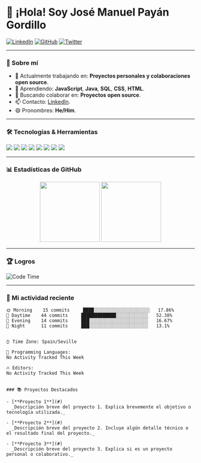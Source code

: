 # 👋 ¡Hola! Soy José Manuel Payán Gordillo

[![LinkedIn](https://img.shields.io/badge/LinkedIn-José%20Manuel%20Payán%20Gordillo-0077B5?style=flat-square&logo=linkedin&logoColor=white)](https://www.linkedin.com/in/josemanuelpayangordillo/) 
[![GitHub](https://img.shields.io/badge/GitHub-L3V1XX-100000?style=flat-square&logo=github&logoColor=white)](https://github.com/L3V1XX)
[![Twitter](https://img.shields.io/badge/Twitter-LeviDarkGame-1DA1F2?style=flat-square&logo=twitter&logoColor=white)](https://twitter.com/LeviDarkGame)

---

### 🚀 Sobre mí
- 🔭 Actualmente trabajando en: **Proyectos personales y colaboraciones open source**.
- 🌱 Aprendiendo: **JavaScript**, **Java**, **SQL**, **CSS**, **HTML**.
- 👯 Buscando colaborar en: **Proyectos open source**.
- 📫 Contacto: [LinkedIn](https://www.linkedin.com/in/josemanuelpayangordillo/).
- 😄 Pronombres: **He/Him**.

---

### 🛠️ Tecnologías & Herramientas

<p align="left">
  <img src="https://img.shields.io/badge/-JavaScript-F7DF1E?style=flat-square&logo=javascript&logoColor=black" />
  <img src="https://img.shields.io/badge/-React-61DAFB?style=flat-square&logo=react&logoColor=black" />
  <img src="https://img.shields.io/badge/-Python-3776AB?style=flat-square&logo=python&logoColor=white" />
  <img src="https://img.shields.io/badge/-HTML5-E34F26?style=flat-square&logo=html5&logoColor=white" />
  <img src="https://img.shields.io/badge/-CSS3-1572B6?style=flat-square&logo=css3&logoColor=white" />
  <img src="https://img.shields.io/badge/-Git-F05032?style=flat-square&logo=git&logoColor=white" />
  <img src="https://img.shields.io/badge/-Visual%20Studio%20Code-007ACC?style=flat-square&logo=visual-studio-code&logoColor=white" />
  <img src="https://img.shields.io/badge/-Linux-FCC624?style=flat-square&logo=linux&logoColor=black" />
</p>

---

### 📊 Estadísticas de GitHub

<div align="center">
  <img height="160em" src="https://github-readme-stats.vercel.app/api?username=L3V1XX&show_icons=true&hide=issues&hide_border=true&theme=tokyonight&bg_color=00000000" />
  <img height="160em" src="https://github-readme-stats.vercel.app/api/top-langs/?username=L3V1XX&layout=compact&hide_border=true&theme=tokyonight&bg_color=00000000" />
</div>

---

### 🏆 Logros
![Code Time](http://img.shields.io/badge/Code%20Time-17%20hrs%2026%20mins-blue?style=flat-square)

---

### 📅 Mi actividad reciente

```text
🌞 Morning    15 commits     ████░░░░░░░░░░░░░░░░░░░░░   17.86% 
🌆 Daytime    44 commits     █████████████░░░░░░░░░░░░   52.38% 
🌃 Evening    14 commits     ███░░░░░░░░░░░░░░░░░░░░░░   16.67% 
🌙 Night      11 commits     ███░░░░░░░░░░░░░░░░░░░░░░   13.1%


⌚︎ Time Zone: Spain/Seville

💬 Programming Languages: 
No Activity Tracked This Week

🔥 Editors: 
No Activity Tracked This Week


### 📚 Proyectos Destacados

- [**Proyecto 1**](#)  
  _Descripción breve del proyecto 1. Explica brevemente el objetivo o tecnología utilizada._
  
- [**Proyecto 2**](#)  
  _Descripción breve del proyecto 2. Incluye algún detalle técnico o el resultado final del proyecto._
  
- [**Proyecto 3**](#)  
  _Descripción breve del proyecto 3. Explica si es un proyecto personal o colaborativo._


